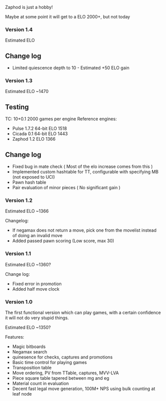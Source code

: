 Zaphod is just a hobby!

Maybe at some point it will get to a ELO 2000+, but not today

### Version 1.4

Estimated ELO


## Change log
- Limited quiescence depth to 10 - Estimated +50 ELO gain 

### Version 1.3

Estimated ELO ~1470

## Testing
TC: 10+0.1
2000 games per engine
Reference engines:
- Pulse 1.7.2 64-bit ELO 1518
- Cicada 0.1 64-bit ELO 1443
- Zaphod 1.2 ELO 1366



## Change log
- Fixed bug in mate check ( Most of the elo increase comes from this )
- Implemented custom hashtable for TT, configurable with specifying MB (not exposed to UCI)
- Pawn hash table
- Pair evaluation of minor pieces ( No significant gain )

### Version 1.2

Estimated ELO ~1366

Changelog:
- If negamax does not return a move, pick one from the movelist instead of doing an invalid move
- Added passed pawn scoring (Low score, max 30)

### Version 1.1

Estimated ELO ~1360?

Change log:
- Fixed error in promotion
- Added half move clock

### Version 1.0

The first functional version which can play games, with a certain confidence it will not do very stupid things.

Estimated ELO ~1350?

Features:
- Magic bitboards
- Negamax search
- quinesence for checks, captures and promotions
- Basic time control for playing games
- Transposition table
- Move ordering, PV from TTable, captures, MVV-LVA
- Piece square table tapered between mg and eg
- Material count in evaluation
- Decent fast legal move generation, 100M+ NPS using bulk counting at leaf node

